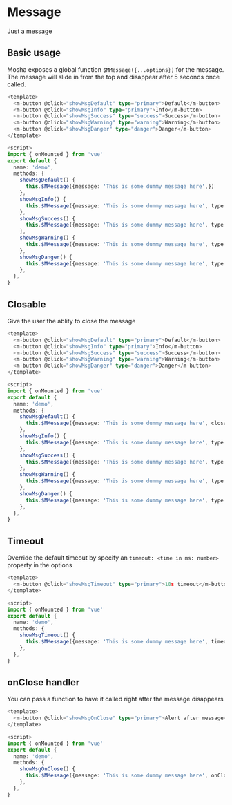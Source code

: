 # Message

Just a message

## Basic usage

Mosha exposes a global function `$MMessage({...options})` for the message.
The message will slide in from the top and disappear after 5 seconds once called.

<MessageDemo mode="basic" />

```ts
<template>
  <m-button @click="showMsgDefault" type="primary">Default</m-button>
  <m-button @click="showMsgInfo" type="primary">Info</m-button>
  <m-button @click="showMsgSuccess" type="success">Success</m-button>
  <m-button @click="showMsgWarning" type="warning">Warning</m-button>
  <m-button @click="showMsgDanger" type="danger">Danger</m-button>
</template>

<script>
import { onMounted } from 'vue'
export default {
  name: 'demo',
  methods: {
    showMsgDefault() {
      this.$MMessage({message: 'This is some dummy message here',})
    },
    showMsgInfo() {
      this.$MMessage({message: 'This is some dummy message here', type: 'info'})
    },
    showMsgSuccess() {
      this.$MMessage({message: 'This is some dummy message here', type: 'success'})
    },
    showMsgWarning() {
      this.$MMessage({message: 'This is some dummy message here', type: 'warning'})
    },
    showMsgDanger() {
      this.$MMessage({message: 'This is some dummy message here', type: 'danger'})
    },
  },
}
```

## Closable

Give the user the ablity to close the message

<MessageDemo mode="closable" />

```ts
<template>
  <m-button @click="showMsgDefault" type="primary">Default</m-button>
  <m-button @click="showMsgInfo" type="primary">Info</m-button>
  <m-button @click="showMsgSuccess" type="success">Success</m-button>
  <m-button @click="showMsgWarning" type="warning">Warning</m-button>
  <m-button @click="showMsgDanger" type="danger">Danger</m-button>
</template>

<script>
import { onMounted } from 'vue'
export default {
  name: 'demo',
  methods: {
    showMsgDefault() {
      this.$MMessage({message: 'This is some dummy message here', closable: true})
    },
    showMsgInfo() {
      this.$MMessage({message: 'This is some dummy message here', type: 'info', closable: true})
    },
    showMsgSuccess() {
      this.$MMessage({message: 'This is some dummy message here', type: 'success', closable: true})
    },
    showMsgWarning() {
      this.$MMessage({message: 'This is some dummy message here', type: 'warning', closable: true})
    },
    showMsgDanger() {
      this.$MMessage({message: 'This is some dummy message here', type: 'danger', closable: true})
    },
  },
}
```

## Timeout

Override the default timeout by specify an `timeout: <time in ms: number>` property in the options 

<MessageDemo mode="timeout" />

```ts
<template>
  <m-button @click="showMsgTimeout" type="primary">10s timeout</m-button>
</template>

<script>
import { onMounted } from 'vue'
export default {
  name: 'demo',
  methods: {
    showMsgTimeout() {
      this.$MMessage({message: 'This is some dummy message here', timeout: 10000})
    },
  },
}
```

## onClose handler

You can pass a function to have it called right after the message disappears

<MessageDemo mode="onClose"/>

```ts
<template>
  <m-button @click="showMsgOnClose" type="primary">Alert after message</m-button>
</template>

<script>
import { onMounted } from 'vue'
export default {
  name: 'demo',
  methods: {
    showMsgOnClose() {
      this.$MMessage({message: 'This is some dummy message here', onClose: () => { alert('Hi There!') }})
    },
  },
}
```